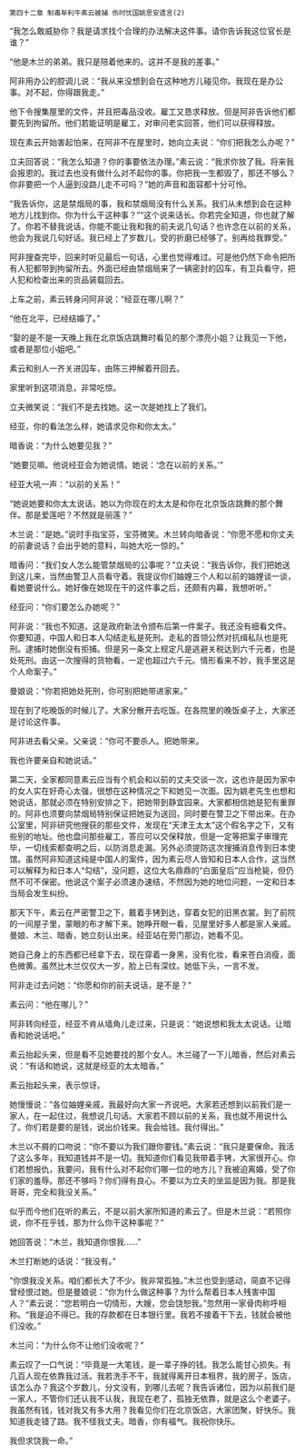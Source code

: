     第四十二章 制毒牟利牛素云被捕 伤时忧国姚思安遗言(2) 

   “我怎么敢威胁你？我是请求找个合理的办法解决这件事。请你告诉我这位官长是谁？”

   “他是木兰的弟弟。我只是陪着他来的。这并不是我的差事。”

   阿非用办公的腔调儿说：“我从来没想到会在这种地方儿碰见你。我现在是办公事。对不起，你得跟我走。”

   他下令搜集屋里的文件，并且把毒品没收。雇工又恳求释放。但是阿非告诉他们都要先到拘留所。他们若能证明是雇工，对审问老实回答，他们可以获得释放。

   现在素云开始害起怕来，在阿非不在屋里时，她向立夫说：“你们把我怎么办呢？”

   立夫回答说：“我怎么知道？你的事要依法办理。”素云说：“我求你放了我。将来我会报恩的。我过去也没有做什么对不起你的事。你把我一生都毁了，那还不够么？你非要把一个人逼到没路儿走不可吗？”她的声音和面容都十分可怜。

   “我告诉你，这是禁烟局的事，我和禁烟局没有什么关系。我们从未想到会在这种地方儿找到你。你为什么干这种事？”“这个说来话长。你若完全知道，你也就了解了。你若不替我说话，你能不能让我和我的前夫说几句话？也许念在以前的关系，他会为我说几句好话。我已经上了岁数儿，受的折磨已经够了。别再给我罪受。”

   阿非搜查完毕，回来时听见最后一句话，心里也觉得难过。可是他仍然下命令把所有人犯都带到拘留所去。外面已经由禁烟局来了一辆密封的囚车，有卫兵看守，把人犯和检查出来的货品装载回去。

   上车之前，素云转身问阿非说：“经亚在哪儿啊？”

   “他在北平，已经结婚了。”

   “娶的是不是一天晚上我在北京饭店跳舞时看见的那个漂亮小姐？让我见一下他，或者是那位小姐吧。”

   素云和别人一齐关进囚车，由陈三押解着开回去。

   家里听到这项消息，非常吃惊。

   立夫微笑说：“我们不是去找她。这一次是她找上了我们。

   经亚，你的看法怎么样，她请求见你和你太太。”

   暗香说：“为什么她要见我？”

   “她要见嘛。他说经亚会为她说情。她说：‘念在以前的关系。’”

   经亚大吼一声：“以前的关系！”

   “她说她要和你太太说话。她以为你现在的太太是和你在北京饭店跳舞的那个舞伴。那是爱莲吧？不然就是丽莲？”

   木兰说：“是她。”说时手指宝芬，宝芬微笑。木兰转向暗香说：“你愿不愿和你丈夫的前妻说话？会出乎她的意料，叫她大吃一惊的。”

   暗香问：“我们女人怎么能管禁烟局的公事呢？”立夫说：“我告诉你，我们把她送到这儿来，当然由警卫人员看守着。我提议你们妯娌三个人和以前的妯娌谈一谈，看她要说什么。她好像在她现在干的这件事之后，还颇有内幕，我想听听。”

   经亚问：“你们要怎么办她呢？”

   阿非说：“我也不知道。这是政府新法令颁布后第一件案子。我还没有细看文件。你要知道，中国人和日本人勾结走私是死刑。走私的首领公然对抗缉私队也是死刑。逮捕时她倒没有拒捕。但是另一条文上规定凡是逃避关税达到六千元者，也是处死刑。由这一次搜得的货物看，一定也超过六千元。情形看来不妙，我手里这是个人命案子。”

   曼娘说：“你若把她处死刑，你可别把她带进家来。”

   现在到了吃晚饭的时候儿了。大家分散开去吃饭。在各院里的晚饭桌子上，大家还是讨论这件事。

   阿非进去看父亲。父亲说：“你可不要杀人。把她带来。

   我也许要亲自和她说话。”

   第二天，全家都同意素云应当有个机会和以前的丈夫交谈一次，这也许是因为家中的女人实在好奇心太强，很想在这种情况之下和她见一次面。因为姚老先生也想和她说话，那就必须在特别安排之下，把她带到静宜园来。大家都相信她是犯有重罪的。阿非也须要向禁烟局特别保证把她妥为送回，同时要在警卫之下带出来。在办公室里，阿非研究他搜获的那些文件，发现在“天津王太太”这个假名字之下，又有些别的地址。他也盘问那些雇工，答应可以交保释放，但是一定等把案子审理完毕，一切线索都查明之后，以防消息走漏。另外必须提防这次搜捕消息传到日本使馆。虽然阿非知道这纯是中国人的案件，因为素云尽人皆知和日本人合作，这当然可以解释为和日本人“勾结”，没问题，这位大名鼎鼎的“白面皇后”应当枪毙，但仍然不可不保密。他说这个案子必须速办速结，不然因为她的地位问题，一定和日本当局会发生纠纷。

   那天下午，素云在严密警卫之下，戴着手铐到达，穿着女犯的旧黑衣裳。到了前院的一间屋子里，蒙眼的布才解下来。她睁开眼一看，见屋里好多人都是家人亲戚。曼娘、木兰、暗香，她立刻认出来。经亚站在旁门那边，她看不见。

   她自己身上的东西都已经拿下去，现在穿着一身黑，没有化妆，看来苍白消瘦，面色微黄。虽然比木兰仅仅大一岁，脸上已有深纹。她低下头，一言不发。

   阿非走过去问她：“你愿和你的前夫说话，是不是？”

   素云问：“他在哪儿？”

   阿非转向经亚，经亚不肯从墙角儿走过来，只是说：“她说想和我太太说话。让暗香和她说话吧。”

   素云抬起头来，但是看不见她要找的那个女人。木兰碰了一下儿暗香，然后对素云说：“有话和她说，这就是经亚的太太暗香。”

   素云抬起头来，表示惊讶。

   她慢慢说：“各位妯娌亲戚，我最好向大家一齐说吧。大家若还想到以前我们是一家人，在一起住过，我想说几句话。大家若不顾以前的关系，我也就不用说什么了。你们若是要的是钱，说出价钱来。我会给钱。我付得出。”

   木兰以不屑的口吻说：“你不要以为我们跟你要钱。”素云说：“我只是要保命。我活了这么多年，我知道钱并不是一切。我知道你们看见我带着手铐，大家很开心。你们若想报仇，我要问，我有什么对不起你们哪一位的地方儿？我被迫离婚，受了你们家的羞辱。那还不够吗？你们得有良心。不要以为立夫的坐监是因为我。那是我哥哥，完全和我没关系。”

   似乎而今他们在听的素云，不是以前大家所知道的素云了。但是木兰说：“若照你说，你不在乎钱，那为什么你干这种事呢？”

   她回答说：“木兰，我知道你恨我……”

   木兰打断她的话说：“我没有。”

   “你恨我没关系。咱们都长大了不少。我非常孤独。”木兰也受到感动，简直不记得曾经恨过她。但是曼娘说：“你为什么做这种事？为什么帮着日本人残害中国人？”素云说：“您若明白一切情形，大嫂，您会饶恕我。”忽然用一家骨肉称呼相称。“我是迫不得已。我的存款都在日本银行里。我若不接着干下去，钱就会被他们没收。”

   木兰问：“为什么你不让他们没收呢？”

   素云叹了一口气说：“毕竟是一大笔钱，是一辈子挣的钱。我怎么能甘心损失。有几百人现在依靠我过活。我若洗手不干，我就得离开日本租界，我的房子，饭店，该怎么办？我这个岁数儿，分文没有，到哪儿去呢？我告诉诸位，因为以前我们是一家人，不管你们还认我不认我，我现在老了，孤独无依靠，就是这么个老婆子。我虽然有钱，钱对我又有多大用？我看见你们在北京饭店，大家团聚，好快乐。我知道我走错了路。我不怪我丈夫。暗香，你有福气。我祝你快乐。

   我但求饶我一命。”

